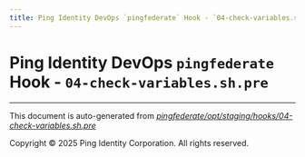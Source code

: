 ```yaml
---
title: Ping Identity DevOps `pingfederate` Hook - `04-check-variables.sh.pre`
---
```


# Ping Identity DevOps `pingfederate` Hook - `04-check-variables.sh.pre`

---
This document is auto-generated from _[pingfederate/opt/staging/hooks/04-check-variables.sh.pre](https://github.com/pingidentity/pingidentity-docker-builds/blob/master/pingfederate/opt/staging/hooks/04-check-variables.sh.pre)_

Copyright © 2025 Ping Identity Corporation. All rights reserved.
